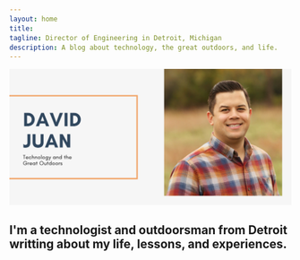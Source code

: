 ```yaml
---
layout: home
title:
tagline: Director of Engineering in Detroit, Michigan
description: A blog about technology, the great outdoors, and life.
---
```


<img src="/assets/images/hero-color.png" alt="Hero Image" class="hero">

## I'm a technologist and outdoorsman from Detroit writting about my life, lessons, and experiences.


